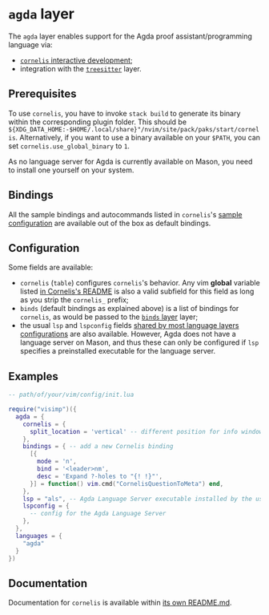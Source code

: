 # `agda` layer

The `agda` layer enables support for the Agda proof assistant/programming
language via:
- [`cornelis` interactive development](https://github.com/isovector/cornelis);
- integration with the [`treesitter`](../layers/TREESITTER.md) layer.

## Prerequisites

To use `cornelis`, you have to invoke `stack build` to generate its binary
within the corresponding plugin folder. This should be
`${XDG_DATA_HOME:-$HOME/.local/share}"/nvim/site/pack/paks/start/cornelis`.
Alternatively, if you want to use a binary available on your `$PATH`, you can
set `cornelis.use_global_binary` to `1`.

As no language server for Agda is currently available on Mason, you need to
install one yourself on your system.

## Bindings

All the sample bindings and autocommands listed in `cornelis`'s [sample
configuration](https://github.com/isovector/cornelis#example-configuration) are
available out of the box as default bindings.

## Configuration

Some fields are available:
- `cornelis` (`table`) configures `cornelis`'s behavior. Any vim **global**
  variable listed [in Cornelis's README](https://github.com/isovector/cornelis)
  is also a valid subfield for this field as long as you strip the `cornelis_`
  prefix;
- `binds` (default bindings as explained above) is a list of bindings for
  `cornelis`, as would be passed to the [`binds` layer](BINDS.md) layer;
- the usual `lsp` and `lspconfig` fields [shared by most language layers
  configurations](../layers/LANGUAGES.md#configuration) are also available.
  However, Agda does not have a language server on Mason, and thus these can
  only be configured if `lsp` specifies a preinstalled executable for the
  language server.

## Examples

```lua
-- path/of/your/vim/config/init.lua

require("visimp")({
  agda = {
    cornelis = {
      split_location = 'vertical' -- different position for info window
    },
    bindings = { -- add a new Cornelis binding
      [{
        mode = 'n',
        bind = '<leader>nm',
        desc = 'Expand ?-holes to "{! !}"',
      }] = function() vim.cmd("CornelisQuestionToMeta") end,
    },
    lsp = "als", -- Agda Language Server executable installed by the user
    lspconfig = {
      -- config for the Agda Language Server
    },
  },
  languages = {
    "agda"
  }
})
```

## Documentation

Documentation for `cornelis` is available within [its own
README.md](https://github.com/isovector/cornelis).
